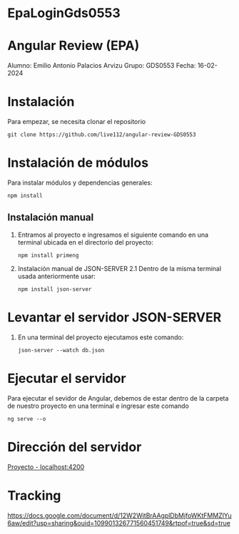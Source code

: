 # EpaLoginGds0553

# Angular Review (EPA)
 Alumno: Emilio Antonio Palacios Arvizu
 Grupo: GDS0553
 Fecha: 16-02-2024

# Instalación
Para empezar, se necesita clonar el repositorio
   ~~~
   git clone https://github.com/live112/angular-review-GDS0553
   ~~~

# Instalación de módulos
Para instalar módulos y dependencias generales:
  ~~~
  npm install
  ~~~

## Instalación manual
1. Entramos al proyecto e ingresamos el siguiente comando en una terminal ubicada en el directorio del proyecto:
   ~~~
   npm install primeng
   ~~~
2. Instalación manual de JSON-SERVER
2.1 Dentro de la misma terminal usada anteriormente usar:
   ~~~
   npm install json-server
   ~~~

# Levantar el servidor JSON-SERVER
1. En una terminal del proyecto ejecutamos este comando:
   ~~~
   json-server --watch db.json
   ~~~


# Ejecutar el servidor

Para ejecutar el sevidor de Angular, debemos de estar dentro de la carpeta de nuestro proyecto en una terminal e ingresar este comando
~~~
ng serve --o
~~~

# Dirección del servidor
[Proyecto - localhost:4200](http://localhost:4200/)

# Tracking
https://docs.google.com/document/d/12W2WjtBrAAgplDbMjfoWKtFMMZlYu6aw/edit?usp=sharing&ouid=109901326771560451749&rtpof=true&sd=true
